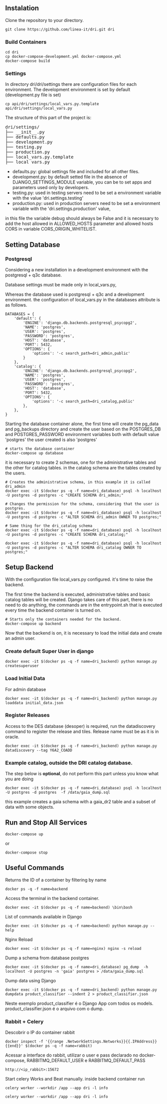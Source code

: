 ## Instalation 

Clone the repository to your directory.

``` 
git clone https://github.com/linea-it/dri.git dri

```

### Build Containers

``` 
cd dri
cp docker-compose-development.yml docker-compose.yml
docker-compose build
```

### Settings

In directory dri/dri/settings there are configuration files for each environment.
The development environment is set by default (development.py file is set)

``` 
cp api/dri/settings/local_vars.py.template api/dri/settings/local_vars.py
```

The structure of this part of the project is:
<pre>
dri/settings/
├── __init__.py
├── defaults.py
├── development.py
├── testing.py
├── production.py
├── local_vars.py.template
├── local_vars.py
</pre>

* defaults.py: global settings file and included for all other files.
* development.py: by default setted file in the absence of DJANGO_SETTINGS_MODULE variable, you can be to set apps and parameters used only by developers.
* testing.py: used in testing servers need to be set a environment variable with the value 'dri.settings.testing'
* production.py: used in production servers need to be set a environment variable with the 'dri.settings.production' value, 

 in this file the variable debug should always be False and it is necessary to add the host allowed in ALLOWED_HOSTS
 parameter and allowed hosts CORS in variable CORS_ORIGIN_WHITELIST.

## Setting Database 

###  Postgresql
Considering a new installation in a development environment with the postgresql + q3c database.

Database settings must be made only in local_vars.py, 

Whereas the database used is postgresql + q3c and a development environment. the configuration of local_vars.py in the databases attribute is as follows.

``` 
DATABASES = {
    'default': {
        'ENGINE': 'django.db.backends.postgresql_psycopg2',
        'NAME': 'postgres',
        'USER': 'postgres',
        'PASSWORD': 'postgres',
        'HOST': 'database',
        'PORT': 5432,
        'OPTIONS': {
            'options': '-c search_path=dri_admin,public'
        }
    },
    'catalog': {
        'ENGINE': 'django.db.backends.postgresql_psycopg2',
        'NAME': 'postgres',
        'USER': 'postgres',
        'PASSWORD': 'postgres',
        'HOST': 'database',
        'PORT': 5432,
        'OPTIONS': {
            'options': '-c search_path=dri_catalog,public'
        },
    },
}
```

Starting the database container alone, the first time will create the pg_data and pg_backups directory and create the user based on the POSTGRES_DB and POSTGRES_PASSWORD environment variables both with default value 'postgres' the user created is also 'postgres'

``` 
# starts the database container
docker-compose up database
```

it is necessary to create 2 schemas, one for the administrative tables and the other for catalog tables.
in the catalog schema are the tables created by the users.

``` 
# Creates the administrative schema, in this example it is called dri_admin
docker exec -it $(docker ps -q -f name=dri_database) psql -h localhost -U postgres -d postgres -c "CREATE SCHEMA dri_admin;"

# Changes the permission for the schema, considering that the user is postgres.
docker exec -it $(docker ps -q -f name=dri_database) psql -h localhost -U postgres -d postgres -c "ALTER SCHEMA dri_admin OWNER TO postgres;"

# Same thing for the dri_catalog schema
docker exec -it $(docker ps -q -f name=dri_database) psql -h localhost -U postgres -d postgres -c "CREATE SCHEMA dri_catalog;"

docker exec -it $(docker ps -q -f name=dri_database) psql -h localhost -U postgres -d postgres -c "ALTER SCHEMA dri_catalog OWNER TO postgres;"

```

## Setup Backend

With the configuration file local_vars.py configured. it's time to raise the backend.

The first time the backend is executed, administrative tables and basic catalog tables will be created.
Django takes care of this part, there is no need to do anything, the commands are in the entrypoint.sh that is executed every time the backend container is turned on.

``` 
# Starts only the containers needed for the backend.
docker-compose up backend
```

Now that the backend is on, it is necessary to load the initial data and create an admin user.

### Create default Super User in django

``` 
docker exec -it $(docker ps -q -f name=dri_backend) python manage.py createsuperuser
```

### Load Initial Data

For admin database

``` 
docker exec -it $(docker ps -q -f name=dri_backend) python manage.py loaddata initial_data.json
```

### Register Releases

Access to the DES database (desoper) is required, run the datadiscovery command to register the release and tiles. Release name must be as it is in oracle.

``` 
docker exec -it $(docker ps -q -f name=dri_backend) python manage.py datadiscovery --tag Y6A2_COADD
```

### Example catalog, outside the DRI catalog database.

The step below is **optional**, do not perform this part unless you know what you are doing

``` 
docker exec -it $(docker ps -q -f name=dri_database) psql -h localhost -U postgres -d postgres  -f /data/gaia_dump.sql 
```

this example creates a gaia schema with a gaia_dr2 table and a subset of data with some objects.

## Run and Stop All Services

``` 
docker-compose up
```

or 

``` 
docker-compose stop
```

## Useful Commands

Returns the ID of a container by filtering by name

``` 
docker ps -q -f name=backend
```

Access the terminal in the backend container.

``` 
docker exec -it $(docker ps -q -f name=backend) \bin\bash
```

List of commands available in Django

``` 
docker exec -it $(docker ps -q -f name=backend) python manage.py --help
```

Nginx Reload

``` 
docker exec -it $(docker ps -q -f name=nginx) nginx -s reload
```

Dump a schema from database postgres

``` 
docker exec -it $(docker ps -q -f name=dri_database) pg_dump  -h localhost -U postgres -n 'gaia' postgres > /data/gaia_dump.sql
```

Dump data using Django 

``` 
docker exec -it $(docker ps -q -f name=dri_backend) python manage.py dumpdata product_classifier --indent 2 > product_classifier.json
```

Neste exemplo product_classifier é o Django App com todos os models. product_classifier.json é o arquivo com o dump. 

### Rabbit + Celery

Descobrir o IP do container rabbit

``` 
docker inspect -f '{{range .NetworkSettings.Networks}}{{.IPAddress}}{{end}}' $(docker ps -q -f name=rabbit)
```

Acessar a interface do rabbit, utilizar o user e pass declarado no docker-compose, RABBITMQ_DEFAULT_USER e RABBITMQ_DEFAULT_PASS

``` 
http://<ip_rabbit>:15672
```

Start celery Works and Beat manually. inside backend container run 

``` 
celery worker --workdir /app --app dri -l info

celery worker --workdir /app --app dri -l info
```
